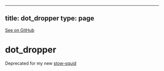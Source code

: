 
---
title: dot_dropper
type: page
---

[See on GitHub](https://github.com/jakeroggenbuck/dot_dropper/)

# dot_dropper

Deprecated for my new [stow-squid](https://github.com/JakeRoggenbuck/stow-squid)
